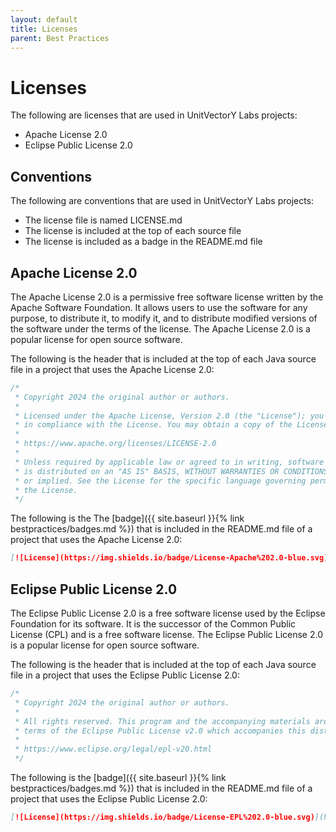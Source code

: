 ```yaml
---
layout: default
title: Licenses
parent: Best Practices
---
```


# Licenses

The following are licenses that are used in UnitVectorY Labs projects:

- Apache License 2.0
- Eclipse Public License 2.0

## Conventions

The following are conventions that are used in UnitVectorY Labs projects:

- The license file is named LICENSE.md
- The license is included at the top of each source file
- The license is included as a badge in the README.md file

## Apache License 2.0

The Apache License 2.0 is a permissive free software license written by the Apache Software Foundation.  It allows users to use the software for any purpose, to distribute it, to modify it, and to distribute modified versions of the software under the terms of the license.  The Apache License 2.0 is a popular license for open source software.

The following is the header that is included at the top of each Java source file in a project that uses the Apache License 2.0:

```java
/*
 * Copyright 2024 the original author or authors.
 *
 * Licensed under the Apache License, Version 2.0 (the "License"); you may not use this file except
 * in compliance with the License. You may obtain a copy of the License at
 *
 * https://www.apache.org/licenses/LICENSE-2.0
 *
 * Unless required by applicable law or agreed to in writing, software distributed under the License
 * is distributed on an "AS IS" BASIS, WITHOUT WARRANTIES OR CONDITIONS OF ANY KIND, either express
 * or implied. See the License for the specific language governing permissions and limitations under
 * the License.
 */
```

The following is the The [badge]({{ site.baseurl }}{% link bestpractices/badges.md %}) that is included in the README.md file of a project that uses the Apache License 2.0:

```markdown
[![License](https://img.shields.io/badge/License-Apache%202.0-blue.svg)](https://opensource.org/licenses/Apache-2.0)
```

## Eclipse Public License 2.0

The Eclipse Public License 2.0 is a free software license used by the Eclipse Foundation for its software.  It is the successor of the Common Public License (CPL) and is a free software license.  The Eclipse Public License 2.0 is a popular license for open source software.

The following is the header that is included at the top of each Java source file in a project that uses the Eclipse Public License 2.0:

```java
/*
 * Copyright 2024 the original author or authors.
 *
 * All rights reserved. This program and the accompanying materials are made available under the
 * terms of the Eclipse Public License v2.0 which accompanies this distribution and is available at
 *
 * https://www.eclipse.org/legal/epl-v20.html
 */
```

The following is the [badge]({{ site.baseurl }}{% link bestpractices/badges.md %}) that is included in the README.md file of a project that uses the Eclipse Public License 2.0:

```markdown
[![License](https://img.shields.io/badge/License-EPL%202.0-blue.svg)](https://www.eclipse.org/legal/epl-v20.html)
```